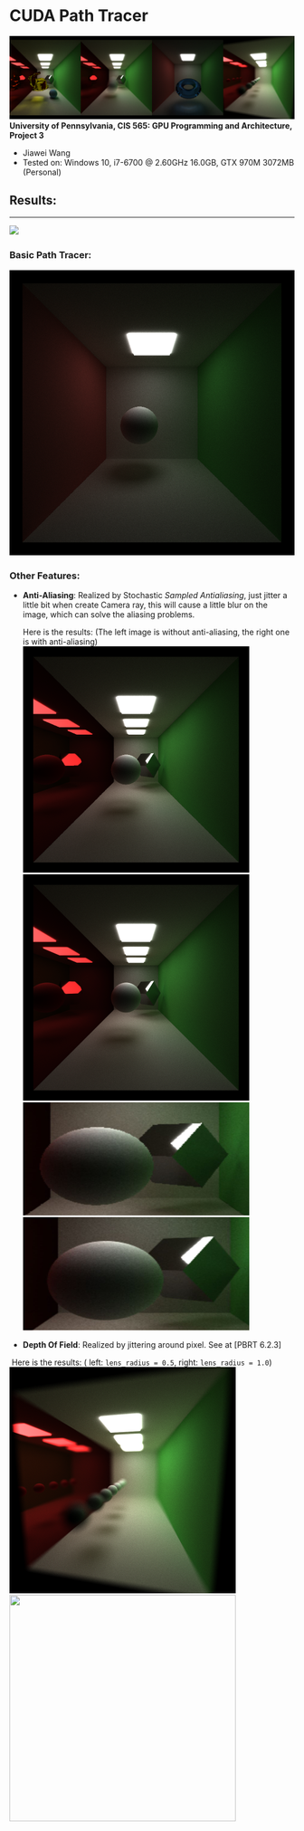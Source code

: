 CUDA Path Tracer
================
![](./results/title.jpg)
**University of Pennsylvania, CIS 565: GPU Programming and Architecture, Project 3**

* Jiawei Wang
* Tested on: Windows 10, i7-6700 @ 2.60GHz 16.0GB, GTX 970M 3072MB (Personal)
## Results:
___
![](./results/010.gif)
### Basic Path Tracer:
![](./results/cornell.2017-09-24_15-39-02z.5000samp.png "5000 samples/ cornell")
### Other Features:
* **Anti-Aliasing**: Realized by Stochastic *Sampled Antialiasing*, just jitter a little bit when create Camera ray, this will cause a little blur on the image, which can solve the aliasing problems.

  Here is the results: (The left image is without anti-aliasing, the right one is with anti-aliasing)
<img src="./results/cornell.2017-09-24_21-33-57z.5000samp_no_antialiasing.png" width="400" height="400"> <img src="./results/cornell.2017-09-25_21-30-06z.5000samp_with_antialiasing.png" width="400" height="400">
<img src="./results/without_anti.JPG" width="400" height="200"> <img src="./results/with_anti.JPG" width="400" height="200">

* **Depth Of Field**: Realized by jittering around pixel. See at [PBRT 6.2.3]

  Here is the results: ( left: `lens_radius = 0.5`, right: `lens_radius = 1.0`)
<img src="./results/cornell.2017-09-27_23-22-31z.5000samp.png" width="400" height="400"> <img src="cornell.2017-09-27_23-00-16z.5000samp.png" width="400" height="400">


